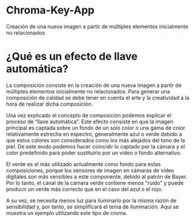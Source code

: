 # Chroma-Key-App
Creación de una nueva imagen a partir de múltiples elementos inicialmente no relacionados

# ¿Qué es un efecto de llave automática?

La composición consiste en la creación de una nueva imagen a partir de múltiples elementos inicialmente no relacionados. Para generar una composición de calidad se debe tener en cuenta el arte y la creatividad a la hora de realizar dicha composición.

Una vez explicado el concepto de composición podemos explicar el proceso de “llave automática”. Este efecto consiste en que la imagen principal es captada sobre un fondo de un solo color o una gama de color relativamente estrecha en espectro, generalmente azul o verde debido a que estos colores son considerados como los más alejados del tono de la piel. De este modo podemos hacer coincidir lo captado por la cámara y el color predefinido para poder sustituirlo por un video o fondo alternativo.

El verde es el más utilizado actualmente como fondo para estas composiciones, porque los sensores de imagen en cámaras de vídeo digitales son más sensibles  a este componente, debido al patrón de Bayer. Por lo tanto, el canal de la cámara verde contiene menos "ruido" y puede producir un verde más correcto que en el caso del azul o el rojo. 

A su vez, se necesita menos luz para iluminarlo por la misma razón de sensibilidad y, por tanto, se simplificará el tema de iluminación.  Aquí se muestra un ejemplo utilizando este tipo de croma.
